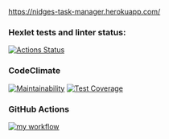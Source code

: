 https://nidges-task-manager.herokuapp.com/

### Hexlet tests and linter status:
[![Actions Status](https://github.com/nidges/backend-project-lvl4/workflows/hexlet-check/badge.svg)](https://github.com/nidges/backend-project-lvl4/actions)

### CodeClimate
[![Maintainability](https://api.codeclimate.com/v1/badges/a94f70e8e9391a03f114/maintainability)](https://codeclimate.com/github/nidges/backend-project-lvl4/maintainability)
[![Test Coverage](https://api.codeclimate.com/v1/badges/a94f70e8e9391a03f114/test_coverage)](https://codeclimate.com/github/nidges/backend-project-lvl4/test_coverage)

### GitHub Actions
[![my workflow](https://github.com/nidges/backend-project-lvl4/actions/workflows/my-workflow.yml/badge.svg)](https://github.com/nidges/backend-project-lvl4/actions/workflows/my-workflow.yml)
